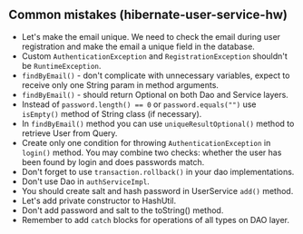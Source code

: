 ## Common mistakes (hibernate-user-service-hw)

* Let's make the email unique. We need to check the email during user registration and make the email a unique field in the database.
* Custom `AuthenticationException` and `RegistrationException` shouldn't be `RuntimeException`. 
* `findByEmail()` - don't complicate with unnecessary variables, expect to receive only one String param 
  in method arguments.
* `findByEmail()` - should return Optional on both Dao and Service layers.
* Instead of `password.length() == 0` or `password.equals("")` use `isEmpty()` method of String class (if necessary).
* In `findByEmail()` method you can use `uniqueResultOptional()` method to retrieve User from Query.
* Create only one condition for throwing `AuthenticationException` in `login()` method. You may combine two checks: 
  whether the user has been found by login and does passwords match.
* Don't forget to use `transaction.rollback()` in your dao implementations.
* Don't use Dao in `authServiceImpl`.
* You should create salt and hash password in UserService `add()` method.
* Let's add private constructor to HashUtil.
* Don't add password and salt to the toString() method.
* Remember to add `catch` blocks for operations of all types on DAO layer.  
